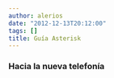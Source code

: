 ```yaml
---
author: alerios
date: "2012-12-13T20:12:00"
tags: []
title: Guía Asterisk
---
```


<h3>Hacia la nueva telefonía</h3>
